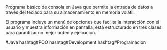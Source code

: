 Programa básico de consola en Java que permite la entrada de datos a través del teclado para su almacenamiento en memoria volátil.

El programa incluye un menú de opciones que facilita la interacción con el usuario y muestra información en pantalla, está estructurado en tres clases para garantizar un mejor orden y ejecución.

#Java hashtag#POO hashtag#Development hashtag#Programacion